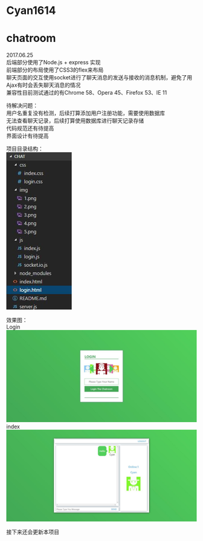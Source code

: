 # Cyan1614
# chatroom
2017.06.25<br/>
后端部分使用了Node.js + express 实现<br/>
前端部分的布局使用了CSS3的flex来布局<br/>
聊天页面的交互使用socket进行了聊天消息的发送与接收的消息机制，避免了用Ajax有时会丢失聊天消息的情况<br/>
兼容性目前测试通过的有Chrome 58、Opera 45、Firefox 53、IE 11

待解决问题：<br/>
用户名重复没有检测，后续打算添加用户注册功能，需要使用数据库<br/>
无法查看聊天记录，后续打算使用数据库进行聊天记录存储<br/>
代码规范还有待提高<br/>
界面设计有待提高<br/>

项目目录结构：<br/>
<img src="img/directory.jpg" />

效果图：<br/>
Login<br/>
<img src="img/login.jpg" />
index<br/>
<img src="img/index.jpg" />

接下来还会更新本项目
